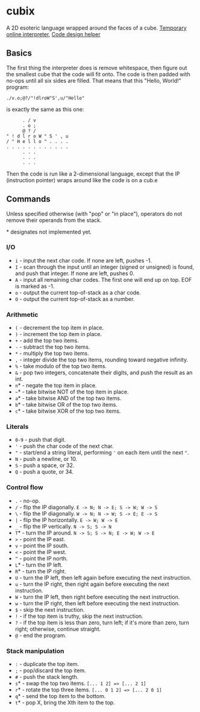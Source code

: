 # cubix

A 2D esoteric language wrapped around the faces of a cube. [Temporary online interpreter](https://jsfiddle.net/vvc4dgvq/10/), [Code design helper](https://jsfiddle.net/vihanb/w5p8p2ms/26/embedded/result/)

## Basics

The first thing the interpreter does is remove whitespace, then figure out the smallest cube that the code will fit onto. The code is then padded with no-ops until all six sides are filled. That means that this "Hello, World!" program:

    ./v.o;@?/"!dlroW"S',u/"Hello"

is exactly the same as this one:

          . / v
          . o ;
          @ ? /
    " ! d l r o W " S ' , u
    / " H e l l o " . . . .
    . . . . . . . . . . . .
          . . .
          . . .
          . . .

Then the code is run like a 2-dimensional language, except that the IP (instruction pointer) wraps around like the code is on a cub.e

## Commands

Unless specified otherwise (with "pop" or "in place"), operators do not remove their operands from the stack.

\* designates not implemented yet.

### I/O

- `i` - input the next char code. If none are left, pushes -1.
- `I` - scan through the input until an integer (signed or unsigned) is found, and push that integer. If none are left, pushes 0.
- `A` - input all remaining char codes. The first one will end up on top. EOF is marked as -1.
- `o` - output the current top-of-stack as a char code.
- `O` - output the current top-of-stack as a number.

### Arithmetic

- `(` - decrement the top item in place.
- `)` - increment the top item in place.
- `+` - add the top two items.
- `-` - subtract the top two items.
- `*` - multiply the top two items.
- `,` - integer divide the top two items, rounding toward negative infinity.
- `%` - take modulo of the top two items.
- `&` - pop two integers, concatenate their digits, and push the result as an int.
- `n`* - negate the top item in place.
- `~`* - take bitwise NOT of the top item in place.
- `a`* - take bitwise AND of the top two items.
- `b`* - take bitwise OR of the top two items.
- `c`* - take bitwise XOR of the top two items.

### Literals

- `0-9` - push that digit.
- `'` - push the char code of the next char.
- `"` - start/end a string literal, performing `'` on each item until the next `"`.
- `N` - push a newline, or 10.
- `S` - push a space, or 32.
- `Q` - push a quote, or 34.

### Control flow

- `.` - no-op.
- `/` - flip the IP diagonally. `E -> N; N -> E; S -> W; W -> S` 
- `\` - flip the IP diagonally. `W -> N; N -> W; S -> E; E -> S` 
- `|` - flip the IP horizontally. `E -> W; W -> E`
- `_` - flip the IP vertically. `N -> S; S -> N`
- `T`* - turn the IP around. `N -> S; S -> N; E -> W; W -> E`
- `>` - point the IP east.
- `v` - point the IP south.
- `<` - point the IP west.
- `^` - point the IP north.
- `L`* - turn the IP left.
- `R`* - turn the IP right.
- `U` - turn the IP left, then left again before executing the next instruction.
- `u` - turn the IP right, then right again before executing the next instruction.
- `W` - turn the IP left, then right before executing the next instruction.
- `w` - turn the IP right, then left before executing the next instruction.
- `$` - skip the next instruction.
- `!` - if the top item is truthy, skip the next instruction.
- `?` - if the top item is less than zero, turn left; if it's more than zero, turn right; otherwise, continue straight.
- `@` - end the program.

### Stack manipulation

- `:` - duplicate the top item.
- `;` - pop/discard the top item.
- `#` - push the stack length.
- `s`* - swap the top two items. `[... 1 2] => [... 2 1]`
- `r`* - rotate the top three items. `[... 0 1 2] => [... 2 0 1]`
- `q`* - send the top item to the bottom.
- `t`* - pop X, bring the Xth item to the top.
